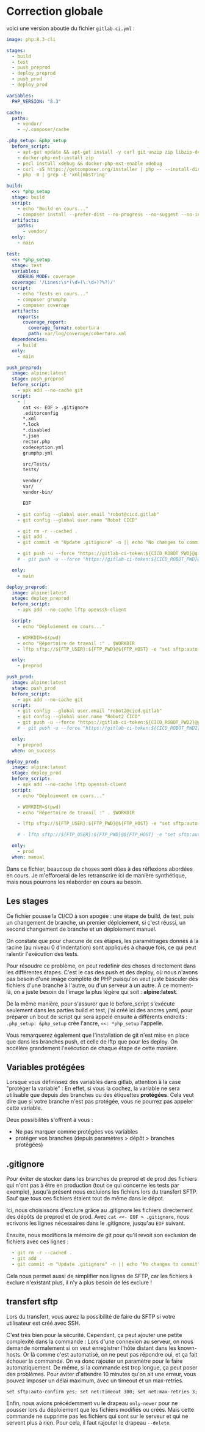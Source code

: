 # Correction globale
voici une version aboutie du fichier `gitlab-ci.yml` :

```yml
image: php:8.3-cli

stages:
  - build
  - test
  - push_preprod
  - deploy_preprod
  - push_prod
  - deploy_prod

variables:
  PHP_VERSION: "8.3"

cache:
  paths:
    - vendor/
    - ~/.composer/cache

.php_setup: &php_setup
  before_script:
    - apt-get update && apt-get install -y curl git unzip zip libzip-dev zlib1g-dev
    - docker-php-ext-install zip
    - pecl install xdebug && docker-php-ext-enable xdebug
    - curl -sS https://getcomposer.org/installer | php -- --install-dir=/usr/local/bin --filename=composer
    - php -m | grep -E 'xml|mbstring'

build:
  <<: *php_setup
  stage: build
  script:
    - echo "Build en cours..."
    - composer install --prefer-dist --no-progress --no-suggest --no-interaction
  artifacts:
    paths:
      - vendor/
  only:
    - main

test:
  <<: *php_setup
  stage: test
  variables:
    XDEBUG_MODE: coverage
  coverage: '/Lines:\s*(\d+(\.\d+)?%?)/'
  script:
    - echo "Tests en cours..."
    - composer grumphp
    - composer coverage
  artifacts:
    reports:
      coverage_report:
        coverage_format: cobertura
        path: var/log/coverage/cobertura.xml
  dependencies:
    - build
  only:
    - main

push_preprod:
  image: alpine:latest
  stage: push_preprod
  before_script:
    - apk add --no-cache git
  script:
    - |
      cat <<- EOF > .gitignore
      .editorconfig
      *.xml
      *.lock
      *.disabled
      *.json
      rector.php
      codeception.yml
      grumphp.yml

      src/Tests/
      tests/

      vendor/
      var/
      vendor-bin/

      EOF

    - git config --global user.email "robot@cicd.gitlab"
    - git config --global user.name "Robot CICD"

    - git rm -r --cached .
    - git add .
    - git commit -m "Update .gitignore" -n || echo "No changes to commit"

    - git push -u --force "https://gitlab-ci-token:${CICD_ROBOT_PWD}@gitlab.com/unsiteavous/cicd.git" HEAD:refs/heads/preprod
    # - git push -u --force "https://gitlab-ci-token:${CICD_ROBOT_PWD}@git.captp.fr/theophile/tests-et-ci-cd.git" HEAD:refs/heads/preprod

  only:
    - main

deploy_preprod:
  image: alpine:latest
  stage: deploy_preprod
  before_script:
    - apk add --no-cache lftp openssh-client

  script:
    - echo "Déploiement en cours..."

    - WORKDIR=$(pwd)
    - echo "Répertoire de travail :" . $WORKDIR
    - lftp sftp://${FTP_USER}:${FTP_PWD}@${FTP_HOST} -e "set sftp:auto-confirm yes; set net:timeout 300; set net:max-retries 3; cd ./deploy_test/; mirror -R -v --only-newer --delete $WORKDIR/ ./; quit"

  only:
    - preprod

push_prod:
  image: alpine:latest
  stage: push_prod
  before_script:
    - apk add --no-cache git
  script:
    - git config --global user.email "robot2@cicd.gitlab"
    - git config --global user.name "Robot2 CICD"
    - git push -u --force "https://gitlab-ci-token:${CICD_ROBOT_PWD2}@gitlab.com/unsiteavous/cicd.git" HEAD:refs/heads/prod
    # - git push -u --force "https://gitlab-ci-token:${CICD_ROBOT_PWD2}@git.captp.fr/theophile/tests-et-ci-cd.git" HEAD:refs/heads/prod

  only: 
    - preprod
  when: on_success

deploy_prod:
  image: alpine:latest
  stage: deploy_prod
  before_script:
    - apk add --no-cache lftp openssh-client
  script:
    - echo "Déploiement en cours..."

    - WORKDIR=$(pwd)
    - echo "Répertoire de travail :" . $WORKDIR

    - lftp sftp://${FTP_USER}:${FTP_PWD}@${FTP_HOST} -e "set sftp:auto-confirm yes; set net:timeout 300; set net:max-retries 3; cd ./deploy_test/; mirror -R -v --only-newer --delete $WORKDIR/ ./; quit"

    # - lftp sftp://${FTP_USER}:${FTP_PWD}@${FTP_HOST} -e "set sftp:auto-confirm yes; cd ./deploy_test/; mrm -r *; mirror -R -v --exclude .git/ --exclude .gitignore --exclude-glob '*.yml' --exclude vendor/ --exclude composer.json --exclude composer.lock --exclude .editorconfig --exclude rector.php --exclude tests/ --exclude-glob '*.xml' --exclude src/Tests $WORKDIR/ ./; quit"

  only:
    - prod
  when: manual
```

Dans ce fichier, beaucoup de choses sont dûes à des réflexions abordées en cours. Je m'efforcerai de les retranscrire ici de manière synthétique, mais nous pourrons les réaborder en cours au besoin.

## Les **stages**
Ce fichier pousse la CI/CD à son apogée : une étape de build, de test, puis un changement de branche, un premier déploiement, si c'est réussi, un second changement de branche et un déploiement manuel.

On constate que pour chacune de ces étapes, les paramétrages donnés à la racine (au niveau 0 d'indentation) sont appliqués à chaque fois, ce qui peut ralentir l'exécution des tests.

Pour résoudre ce problème, on peut redéfinir des choses directement dans les différentes étapes. C'est le cas des push et des deploy, où nous n'avons pas besoin d'une image complète de PHP puisqu'on veut juste basculer des fichiers d'une branche à l'autre, ou d'un serveur à un autre. À ce moment-là, on a juste besoin de l'image la plus légère qui soit : **alpine:latest**.

De la même manière, pour s'assurer que le before_script s'exécute seulement dans les parties build et test, j'ai créé ici des ancres yaml, pour préparer un bout de script qui sera appelé ensuite à différents endroits : `.php_setup: &php_setup` crée l'ancre, `<<: *php_setup` l'appelle.

Vous remarquerez également que l'installation de git n'est mise en place que dans les branches push, et celle de lftp que pour les deploy. On accélère grandement l'exécution de chaque étape de cette manière.

## Variables protégées
Lorsque vous définissez des variables dans gitlab, attention à la case "protéger la variable" : En effet, si vous la cochez, la variable ne sera utilisable que depuis des branches ou des étiquettes **protégées**. Cela veut dire que si votre branche n'est pas protégée, vous ne pourrez pas appeler cette variable.

Deux possibilités s'offrent à vous : 
- Ne pas marquer comme protégées vos variables
- protéger vos branches (depuis paramètres > dépôt > branches protégées)

## .gitignore
Pour éviter de stocker dans les branches de preprod et de prod des fichiers qui n'ont pas à être en production (tout ce qui concerne les tests par exemple), jusqu'à présent nous excluions les fichiers lors du transfert SFTP.
Sauf que tous ces fichiers étaient tout de même dans le dépot. 

Ici, nous choisissons d'exclure grâce au .gitignore les fichiers directement des dépôts de preprod et de prod.
Avec `cat <<- EOF > .gitignore`, nous ecrivons les lignes nécessaires dans le .gitignore, jusqu'au `EOF` suivant.

Ensuite, nous modifions la mémoire de git pour qu'il revoit son exclusion de fichiers avec ces lignes : 
```yml
  - git rm -r --cached .
  - git add .
  - git commit -m "Update .gitignore" -n || echo "No changes to commit"
```
Cela nous permet aussi de simplifier nos lignes de SFTP, car les fichiers à exclure n'existant plus, il n'y a plus besoin de les exclure !

## transfert sftp
Lors du transfert, vous aurez la possibilité de faire du SFTP si votre utilisateur est créé avec SSH. 

C'est très bien pour la sécurité. Cependant, ça peut ajouter une petite complexité dans la commande : Lors d'une connexion au serveur, on nous demande normalement si on veut enregistrer l'hôte distant dans les known-hosts. Or là comme c'est automatisé, on ne peut pas répondre oui, et ça fait échouer la commande. On va donc rajouter un paramètre pour le faire automatiquement. De même, si la commande est trop longue, ça peut poser des problèmes. Pour éviter d'attendre 10 minutes qu'on ait une erreur, vous pouvez imposer un délai maximum, avec un timeout et un max-retries. 

`set sftp:auto-confirm yes; set net:timeout 300; set net:max-retries 3;`

Enfin, nous avions précédemment vu le drapeau `only-newer` pour ne pousser lors du déploiement que les fichiers modifiés ou créés. Mais cette commande ne supprime pas les fichiers qui sont sur le serveur et qui ne servent plus à rien. Pour cela, il faut rajouter le drapeau `--delete`. 

